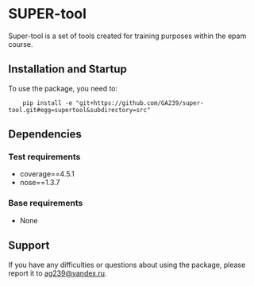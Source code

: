 # SUPER-tool


Super-tool is a set of tools created for training purposes within the epam course.

## Installation and Startup

To use the package, you need to:

```
	pip install -e "git+https://github.com/GA239/super-tool.git#egg=supertool&subdirectory=src"
```

## Dependencies

### Test requirements 

- coverage==4.5.1
- nose==1.3.7

### Base requirements 

- None

## Support

If you have any difficulties or questions about using the package, please report it to ag239@yandex.ru.

